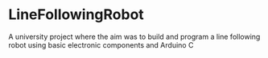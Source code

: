 # LineFollowingRobot
A university project where the aim was to build and program a line following robot using basic electronic components and Arduino C
